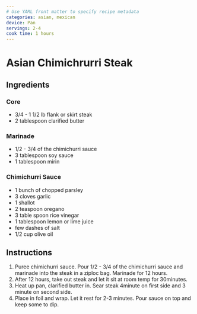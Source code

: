 ```yaml
---
# Use YAML front matter to specify recipe metadata
categories: asian, mexican
device: Pan
servings: 2-4
cook time: 1 hours
---
```


# Asian Chimichrurri Steak

## Ingredients

### Core
- 3/4 - 1 1/2 lb flank or skirt steak
- 2 tablespoon clarified butter

### Marinade
- 1/2 - 3/4 of the chimichurri sauce
- 3 tablespoon soy sauce
- 1 tablespoon mirin

### Chimichurri Sauce
- 1 bunch of chopped parsley
- 3 cloves garlic
- 1 shallot
- 2 teaspoon oregano
- 3 table spoon rice vinegar
- 1 tablespoon lemon or lime juice
- few dashes of salt
- 1/2 cup olive oil

## Instructions

1. Puree chimichurri sauce. Pour 1/2 - 3/4 of the chimichurri sauce and marinade into the steak in a ziploc bag. Marinade for 12 hours.
2. After 12 hours, take out steak and let it sit at room temp for 30minutes.
3. Heat up pan, clarified butter in. Sear steak 4minute on first side and 3 minute on second side.
4. Place in foil and wrap. Let it rest for 2-3 minutes. Pour sauce on top and keep some to dip.
